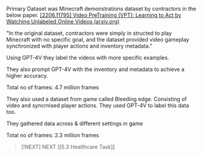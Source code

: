 Primary Dataset was Minecraft demonstrations dataset by contractors in the below paper.
[[2206.11795] Video PreTraining (VPT): Learning to Act by Watching Unlabeled Online Videos (arxiv.org)](https://arxiv.org/abs/2206.11795)

"In the original dataset, contractors were simply in structed to play Minecraft with no specific goal, and the dataset provided video gameplay synchronized with player actions and inventory metadata."

Using GPT-4V they label the videos with more specific examples.

They also prompt GPT-4V with the inventory and metadata to achieve a higher accuracy.

Total no of frames: 4.7 million frames


They also used a dataset from game called Bleeding edge. Consisting of video and syncrnised player actions. They used GPT-4V to label this data too. 

They gathered data across & different settings in game 

Total no of frames: 2.3 million frames 


> [!NEXT] NEXT 
> [[5.3 Healthcare Task]]



